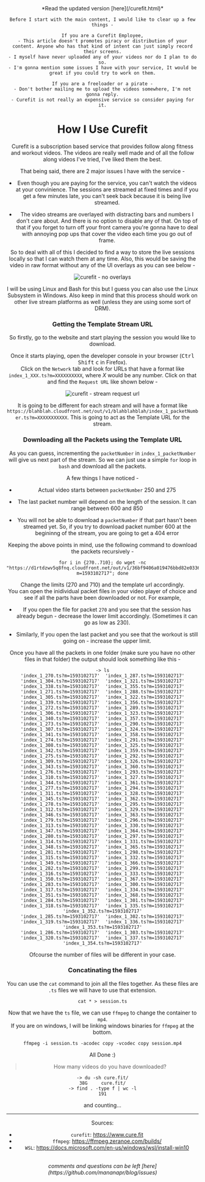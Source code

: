 <center>
*Read the updated version [here](/curefit.html)*
<center>

```
Before I start with the main content, I would like to clear up a few things -

If you are a Curefit Employee,
- This article doesn't promotes piracy or distribution of your content. Anyone who has that kind of intent can just simply record their screens.
- I myself have never uploaded any of your videos nor do I plan to do so.
- I'm gonna mention some issues I have with your service, It would be great if you could try to work on them.

If you are a freeloader or a pirate -
- Don't bother mailing me to upload the videos somewhere, I'm not gonna reply.
- Curefit is not really an expensive service so consider paying for it.
```

# How I Use Curefit

Curefit is a subscription based service that provides follow along fitness and workout videos. The videos are really well made and of all the follow along videos I've tried,
I've liked them the best.

That being said, there are 2 major issues I have with the service -

- Even though you are paying for the service, you can't watch the videos at your convinience.
The sessions are streamed at fixed times and if you get a few minutes late, you can't seek back because it is being live streamed.

- The video streams are overlayed with distracting bars and numbers I don't care about. And there is no option to disable any of that.
On top of that if you forget to turn off your front camera you're gonna have to deal with annoying pop ups that cover the video each time you go out of frame.

So to deal with all of this I decided to find a way to store the live sessions locally so that I can watch them at any time.
Also, this would be saving the video in raw format without any of the UI overlays as you can see below -

<picture>
  <img src="/images/curefit2.png" alt="curefit - no overlays">
</picture>

I will be using Linux and Bash for this but I guess you can also use the Linux Subsystem in Windows.
Also keep in mind that this process should work on other live stream platforms as well (unless they are using some sort of DRM).

### Getting the Template Stream URL

So firstly, go to the website and start playing the session you would like to download.

Once it starts playing, open the developer console in your browser (<kbd>Ctrl</kbd> <kbd>Shift</kbd> <kbd>c</kbd> in Firefox).
<br>
Click on the `Network` tab and look for URLs that have a format like `index_1_XXX.ts?m=XXXXXXXXXX`, where *X* would be any number.
Click on that and find the `Request URL` like shown below -

<picture>
  <img src="/images/curefit.png" alt="curefit - stream request url">
</picture>

It is going to be different for each stream and will have a format like `https://blahblah.cloudfront.net/out/v1/blahblahblah/index_1_packetNumber.ts?m=XXXXXXXXXXX`.
This is going to act as the Template URL for the stream.

### Downloading all the Packets using the Template URL

As you can guess, incrementing the `packetNumber` in `index_1_packetNumber` will give us next part of the stream.
So we can just use a simple `for` loop in `bash` and download all the packets.

A few things I have noticed -

- Actual video starts between `packetNumber` 250 and 275

- The last packet number will depend on the length of the session. It can range between 600 and 850

- You will not be able to download a `packetNumber` if that part hasn't been streamed yet.
So, if you try to download packet number 600 at the begininng of the stream, you are going to get a 404 error

Keeping the above points in mind, use the following command to download the packets recursively -
```
for i in {270..710}; do wget -nc "https://d1rtdzwv5q8fnq.cloudfront.net/out/v1/36bf9406a019476bbd82e03366686125/index_1_$i.ts?m=1593102717"; done
```

Change the limits (270 and 710) and the template url accordingly.
<br>
You can open the inidividual packet files in your video player of choice and see if all the parts have been downloaded or not.
For example,

- If you open the file for packet `270` and you see that the session has already begun - decrease the lower limit accordingly. (Sometimes it can go as low as 230).

- Similarly, If you open the last packet and you see that the workout is still going on - increase the upper limit.

Once you have all the packets in one folder (make sure you have no other files in that folder) the output should look something like this -
```
-> ls
'index_1_270.ts?m=1593102717'  'index_1_287.ts?m=1593102717'  'index_1_304.ts?m=1593102717'  'index_1_321.ts?m=1593102717'  'index_1_338.ts?m=1593102717'  'index_1_355.ts?m=1593102717'
'index_1_271.ts?m=1593102717'  'index_1_288.ts?m=1593102717'  'index_1_305.ts?m=1593102717'  'index_1_322.ts?m=1593102717'  'index_1_339.ts?m=1593102717'  'index_1_356.ts?m=1593102717'
'index_1_272.ts?m=1593102717'  'index_1_289.ts?m=1593102717'  'index_1_306.ts?m=1593102717'  'index_1_323.ts?m=1593102717'  'index_1_340.ts?m=1593102717'  'index_1_357.ts?m=1593102717'
'index_1_273.ts?m=1593102717'  'index_1_290.ts?m=1593102717'  'index_1_307.ts?m=1593102717'  'index_1_324.ts?m=1593102717'  'index_1_341.ts?m=1593102717'  'index_1_358.ts?m=1593102717'
'index_1_274.ts?m=1593102717'  'index_1_291.ts?m=1593102717'  'index_1_308.ts?m=1593102717'  'index_1_325.ts?m=1593102717'  'index_1_342.ts?m=1593102717'  'index_1_359.ts?m=1593102717'
'index_1_275.ts?m=1593102717'  'index_1_292.ts?m=1593102717'  'index_1_309.ts?m=1593102717'  'index_1_326.ts?m=1593102717'  'index_1_343.ts?m=1593102717'  'index_1_360.ts?m=1593102717'
'index_1_276.ts?m=1593102717'  'index_1_293.ts?m=1593102717'  'index_1_310.ts?m=1593102717'  'index_1_327.ts?m=1593102717'  'index_1_344.ts?m=1593102717'  'index_1_361.ts?m=1593102717'
'index_1_277.ts?m=1593102717'  'index_1_294.ts?m=1593102717'  'index_1_311.ts?m=1593102717'  'index_1_328.ts?m=1593102717'  'index_1_345.ts?m=1593102717'  'index_1_362.ts?m=1593102717'
'index_1_278.ts?m=1593102717'  'index_1_295.ts?m=1593102717'  'index_1_312.ts?m=1593102717'  'index_1_329.ts?m=1593102717'  'index_1_346.ts?m=1593102717'  'index_1_363.ts?m=1593102717'
'index_1_279.ts?m=1593102717'  'index_1_296.ts?m=1593102717'  'index_1_313.ts?m=1593102717'  'index_1_330.ts?m=1593102717'  'index_1_347.ts?m=1593102717'  'index_1_364.ts?m=1593102717'
'index_1_280.ts?m=1593102717'  'index_1_297.ts?m=1593102717'  'index_1_314.ts?m=1593102717'  'index_1_331.ts?m=1593102717'  'index_1_348.ts?m=1593102717'  'index_1_365.ts?m=1593102717'
'index_1_281.ts?m=1593102717'  'index_1_298.ts?m=1593102717'  'index_1_315.ts?m=1593102717'  'index_1_332.ts?m=1593102717'  'index_1_349.ts?m=1593102717'  'index_1_366.ts?m=1593102717'
'index_1_282.ts?m=1593102717'  'index_1_299.ts?m=1593102717'  'index_1_316.ts?m=1593102717'  'index_1_333.ts?m=1593102717'  'index_1_350.ts?m=1593102717'  'index_1_367.ts?m=1593102717'
'index_1_283.ts?m=1593102717'  'index_1_300.ts?m=1593102717'  'index_1_317.ts?m=1593102717'  'index_1_334.ts?m=1593102717'  'index_1_351.ts?m=1593102717'  'index_1_368.ts?m=1593102717'
'index_1_284.ts?m=1593102717'  'index_1_301.ts?m=1593102717'  'index_1_318.ts?m=1593102717'  'index_1_335.ts?m=1593102717'  'index_1_352.ts?m=1593102717'
'index_1_285.ts?m=1593102717'  'index_1_302.ts?m=1593102717'  'index_1_319.ts?m=1593102717'  'index_1_336.ts?m=1593102717'  'index_1_353.ts?m=1593102717'
'index_1_286.ts?m=1593102717'  'index_1_303.ts?m=1593102717'  'index_1_320.ts?m=1593102717'  'index_1_337.ts?m=1593102717'  'index_1_354.ts?m=1593102717'
```

Ofcourse the number of files will be different in your case.

### Concatinating the files

You can use the `cat` command to join all the files together. As these files are `.ts` files we will have to use that extension.
```
cat * > session.ts
```

Now that we have the `ts` file, we can use `ffmpeg` to change the container to `mp4`.
<br>
If you are on windows, I will be linking windows binaries for `ffmpeg` at the bottom.
```
ffmpeg -i session.ts -acodec copy -vcodec copy session.mp4
```

All Done :)

<blockquote>
How many videos do you have downloaded?
</blockquote>

```
-> du -sh cure.fit/
38G     cure.fit/
-> find . -type f | wc -l
191
```
and counting...

---

Sources:

- `curefit`: <https://www.cure.fit>
- `ffmpeg`: <https://ffmpeg.zeranoe.com/builds/>
- `WSL`: <https://docs.microsoft.com/en-us/windows/wsl/install-win10>

<br>
<center><i>
comments and questions can be left [here](https://github.com/mananapr/blog/issues)
</i></center>
